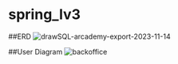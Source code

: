 # spring_lv3

##ERD
![drawSQL-arcademy-export-2023-11-14](https://github.com/honge7694/spring_lv3/assets/63100894/4d0f2f48-15bf-44cb-821c-67659b75c66f)

##User Diagram
![backoffice](https://github.com/honge7694/spring_lv3/assets/63100894/199c0a88-07bd-4e35-9b17-02057b462d54)


